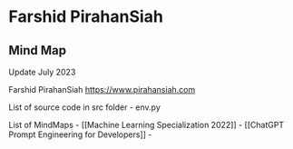 # Farshid PirahanSiah
## Mind Map 
Update July 2023

Farshid PirahanSiah 
https://www.pirahansiah.com


List of source code in src folder
	- env.py
	

List of MindMaps 
	- [[Machine Learning Specialization 2022]]
	- [[ChatGPT Prompt Engineering for Developers]]
	- 